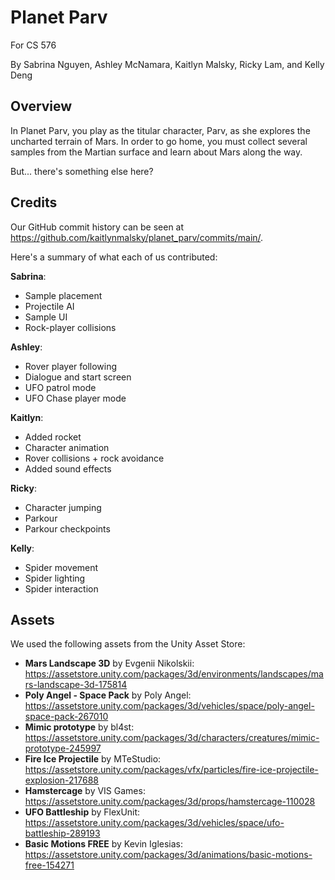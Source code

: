 # Planet Parv

For CS 576

By Sabrina Nguyen, Ashley McNamara, Kaitlyn Malsky, Ricky Lam, and Kelly Deng

## Overview
In Planet Parv, you play as the titular character, Parv, as she explores the uncharted terrain of Mars. In order to go home, you must collect several samples from the Martian surface and learn about Mars along the way.

But... there's something else here?

## Credits

Our GitHub commit history can be seen at https://github.com/kaitlynmalsky/planet_parv/commits/main/.

Here's a summary of what each of us contributed:

**Sabrina**:
* Sample placement
* Projectile AI
* Sample UI
* Rock-player collisions

**Ashley**:
* Rover player following
* Dialogue and start screen
* UFO patrol mode
* UFO Chase player mode

**Kaitlyn**:
* Added rocket
* Character animation
* Rover collisions + rock avoidance
* Added sound effects

**Ricky**:
* Character jumping
* Parkour
* Parkour checkpoints

**Kelly**:
* Spider movement
* Spider lighting
* Spider interaction

## Assets

We used the following assets from the Unity Asset Store:
* **Mars Landscape 3D** by Evgenii Nikolskii: https://assetstore.unity.com/packages/3d/environments/landscapes/mars-landscape-3d-175814
* **Poly Angel - Space Pack** by Poly Angel: https://assetstore.unity.com/packages/3d/vehicles/space/poly-angel-space-pack-267010
* **Mimic prototype** by bl4st: https://assetstore.unity.com/packages/3d/characters/creatures/mimic-prototype-245997
* **Fire Ice Projectile** by MTeStudio: https://assetstore.unity.com/packages/vfx/particles/fire-ice-projectile-explosion-217688
* **Hamstercage** by VIS Games: https://assetstore.unity.com/packages/3d/props/hamstercage-110028
* **UFO Battleship** by FlexUnit: https://assetstore.unity.com/packages/3d/vehicles/space/ufo-battleship-289193
* **Basic Motions FREE** by Kevin Iglesias: https://assetstore.unity.com/packages/3d/animations/basic-motions-free-154271

